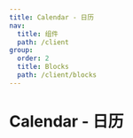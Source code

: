 ```yaml
---
title: Calendar - 日历
nav:
  title: 组件
  path: /client
group:
  order: 2
  title: Blocks
  path: /client/blocks
---
```


# Calendar - 日历
